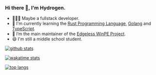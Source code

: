 ### Hi there 👋, I'm Hydrogen.

<!--
**hyroge/hyroge** is a ✨ _special_ ✨ repository because its `README.md` (this file) appears on your GitHub profile.

Here are some ideas to get you started:

- 🔭 I’m currently working on ...
- 🌱 I’m currently learning ...
- 👯 I’m looking to collaborate on ...
- 🤔 I’m looking for help with ...
- 💬 Ask me about ...
- 📫 How to reach me: ...
- 😄 Pronouns: ...
- ⚡ Fun fact: ...
-->
- 👨🏻‍💻 Maybe a fullstack developer. 
- 🌱 I'm currently learning the [Rust Programming Language](https://www.rust-lang.org), [Golang](https://go.dev) and [TypeScript](https://www.typescriptlang.org/).
- 🔭 I’m the main maintainer of the [Edgeless WinPE Project](https://github.com/EdgelessPE).
- 😄 I'm still a middle school student.


[![github stats](https://github-readme-stats.vercel.app/api?username=hyroge&show_icons=true)](https://github.com/hyroge)

[![wakatime stats](https://github-readme-stats.vercel.app/api/wakatime?username=hyroge&layout=compact)](https://github.com/hyroge)

[![top langs](https://github-readme-stats.vercel.app/api/top-langs/?username=hyroge&layout=compact)](https://github.com/hyroge)
